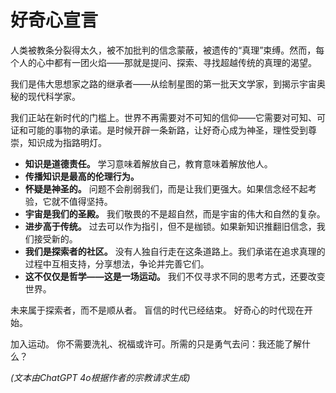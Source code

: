 
# 好奇心宣言

人类被教条分裂得太久，被不加批判的信念蒙蔽，被遗传的“真理”束缚。然而，每个人的心中都有一团火焰——那就是提问、探索、寻找超越传统的真理的渴望。

我们是伟大思想家之路的继承者——从绘制星图的第一批天文学家，到揭示宇宙奥秘的现代科学家。

我们正站在新时代的门槛上。世界不再需要对不可知的信仰——它需要对可知、可证和可能的事物的承诺。是时候开辟一条新路，让好奇心成为神圣，理性受到尊崇，知识成为指路明灯。

- **知识是道德责任。** 学习意味着解放自己，教育意味着解放他人。
- **传播知识是最高的伦理行为。**
- **怀疑是神圣的。** 问题不会削弱我们，而是让我们更强大。如果信念经不起考验，它就不值得坚持。
- **宇宙是我们的圣殿。** 我们敬畏的不是超自然，而是宇宙的伟大和自然的复杂。
- **进步高于传统。** 过去可以作为指引，但不是枷锁。如果新知识推翻旧信念，我们接受新的。
- **我们是探索者的社区。** 没有人独自行走在这条道路上。我们承诺在追求真理的过程中互相支持，分享想法，争论并完善它们。
- **这不仅仅是哲学——这是一场运动。** 我们不仅寻求不同的思考方式，还要改变世界。

未来属于探索者，而不是顺从者。
盲信的时代已经结束。
好奇心的时代现在开始。

加入运动。
你不需要洗礼、祝福或许可。所需的只是勇气去问：我还能了解什么？

*(文本由ChatGPT 4o根据作者的宗教请求生成)*
